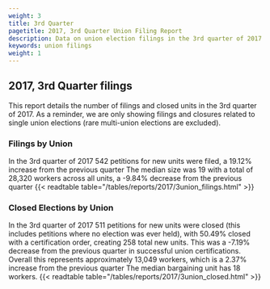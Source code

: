 ```yaml
---
weight: 3
title: 3rd Quarter
pagetitle: 2017, 3rd Quarter Union Filing Report
description: Data on union election filings in the 3rd quarter of 2017
keywords: union filings
weight: 1
---
```


## 2017, 3rd Quarter filings

This report details the number of filings and closed units in the 3rd quarter of 2017. As a reminder, we are only showing filings and closures related to single union elections (rare multi-union elections are excluded).

### Filings by Union
In the 3rd quarter of 2017 542 petitions for new units were filed, a 19.12% increase from the previous quarter The median size was 19 with a total of 28,320 workers across all units, a -9.84% decrease from the previous quarter
{{< readtable table="/tables/reports/2017/3union_filings.html" >}}

### Closed Elections by Union
In the 3rd quarter of 2017 511 petitions for new units were closed (this includes petitions where no election was ever held), with 50.49% closed with a certification order, creating 258 total new units. This was a -7.19% decrease from the previous quarter in successful union certifications. Overall this represents approximately 13,049 workers, which is a 2.37% increase from the previous quarter The median bargaining unit has 18 workers.
{{< readtable table="/tables/reports/2017/3union_closed.html" >}}
